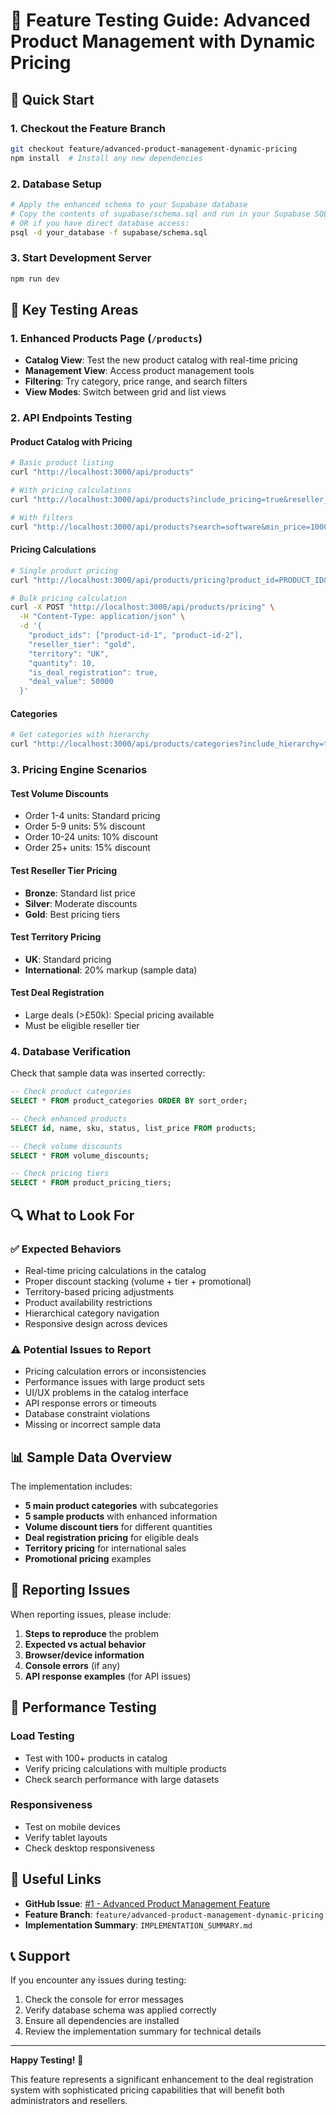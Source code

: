 # 🧪 Feature Testing Guide: Advanced Product Management with Dynamic Pricing

## 🚀 Quick Start

### 1. Checkout the Feature Branch
```bash
git checkout feature/advanced-product-management-dynamic-pricing
npm install  # Install any new dependencies
```

### 2. Database Setup
```bash
# Apply the enhanced schema to your Supabase database
# Copy the contents of supabase/schema.sql and run in your Supabase SQL editor
# OR if you have direct database access:
psql -d your_database -f supabase/schema.sql
```

### 3. Start Development Server
```bash
npm run dev
```

## 🎯 Key Testing Areas

### 1. Enhanced Products Page (`/products`)
- **Catalog View**: Test the new product catalog with real-time pricing
- **Management View**: Access product management tools
- **Filtering**: Try category, price range, and search filters
- **View Modes**: Switch between grid and list views

### 2. API Endpoints Testing

#### Product Catalog with Pricing
```bash
# Basic product listing
curl "http://localhost:3000/api/products"

# With pricing calculations
curl "http://localhost:3000/api/products?include_pricing=true&reseller_tier=gold&territory=UK&quantity=5"

# With filters
curl "http://localhost:3000/api/products?search=software&min_price=1000&max_price=50000"
```

#### Pricing Calculations
```bash
# Single product pricing
curl "http://localhost:3000/api/products/pricing?product_id=PRODUCT_ID&reseller_tier=gold&territory=UK&quantity=10"

# Bulk pricing calculation
curl -X POST "http://localhost:3000/api/products/pricing" \
  -H "Content-Type: application/json" \
  -d '{
    "product_ids": ["product-id-1", "product-id-2"],
    "reseller_tier": "gold",
    "territory": "UK",
    "quantity": 10,
    "is_deal_registration": true,
    "deal_value": 50000
  }'
```

#### Categories
```bash
# Get categories with hierarchy
curl "http://localhost:3000/api/products/categories?include_hierarchy=true&include_product_count=true"
```

### 3. Pricing Engine Scenarios

#### Test Volume Discounts
- Order 1-4 units: Standard pricing
- Order 5-9 units: 5% discount
- Order 10-24 units: 10% discount  
- Order 25+ units: 15% discount

#### Test Reseller Tier Pricing
- **Bronze**: Standard list price
- **Silver**: Moderate discounts
- **Gold**: Best pricing tiers

#### Test Territory Pricing
- **UK**: Standard pricing
- **International**: 20% markup (sample data)

#### Test Deal Registration
- Large deals (>£50k): Special pricing available
- Must be eligible reseller tier

### 4. Database Verification

Check that sample data was inserted correctly:
```sql
-- Check product categories
SELECT * FROM product_categories ORDER BY sort_order;

-- Check enhanced products
SELECT id, name, sku, status, list_price FROM products;

-- Check volume discounts
SELECT * FROM volume_discounts;

-- Check pricing tiers
SELECT * FROM product_pricing_tiers;
```

## 🔍 What to Look For

### ✅ Expected Behaviors
- Real-time pricing calculations in the catalog
- Proper discount stacking (volume + tier + promotional)
- Territory-based pricing adjustments
- Product availability restrictions
- Hierarchical category navigation
- Responsive design across devices

### ⚠️ Potential Issues to Report
- Pricing calculation errors or inconsistencies
- Performance issues with large product sets
- UI/UX problems in the catalog interface
- API response errors or timeouts
- Database constraint violations
- Missing or incorrect sample data

## 📊 Sample Data Overview

The implementation includes:
- **5 main product categories** with subcategories
- **5 sample products** with enhanced information
- **Volume discount tiers** for different quantities
- **Deal registration pricing** for eligible deals
- **Territory pricing** for international sales
- **Promotional pricing** examples

## 🐛 Reporting Issues

When reporting issues, please include:
1. **Steps to reproduce** the problem
2. **Expected vs actual behavior**
3. **Browser/device information**
4. **Console errors** (if any)
5. **API response examples** (for API issues)

## 🚀 Performance Testing

### Load Testing
- Test with 100+ products in catalog
- Verify pricing calculations with multiple products
- Check search performance with large datasets

### Responsiveness
- Test on mobile devices
- Verify tablet layouts
- Check desktop responsiveness

## 🔗 Useful Links

- **GitHub Issue**: [#1 - Advanced Product Management Feature](https://github.com/drewbrogers2025/deal-registration-system/issues/1)
- **Feature Branch**: `feature/advanced-product-management-dynamic-pricing`
- **Implementation Summary**: `IMPLEMENTATION_SUMMARY.md`

## 📞 Support

If you encounter any issues during testing:
1. Check the console for error messages
2. Verify database schema was applied correctly
3. Ensure all dependencies are installed
4. Review the implementation summary for technical details

---

**Happy Testing!** 🎉

This feature represents a significant enhancement to the deal registration system with sophisticated pricing capabilities that will benefit both administrators and resellers.
